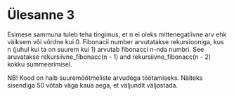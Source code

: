 # Ülesanne 3

Esimese sammuna tuleb teha tingimus, et n ei oleks mittenegatiivne arv ehk väiksem või võrdne kui 0.
Fibonacii number arvutatakse rekursiooniga, kus n (juhul kui ta on suurem kui 1) arvutab fibonacci n-nda numbri.
See aruvatakse rekursiivne_fibonacc(n - 1) and rekursiivne_fibonacc(n - 2) kokku summeerimisel.

NB! Kood on halb suuremõõtmeliste arvudega töötamiseks. Näiteks sisendiga 50 võtab väga kaua aega, et väljundit väljastada.
